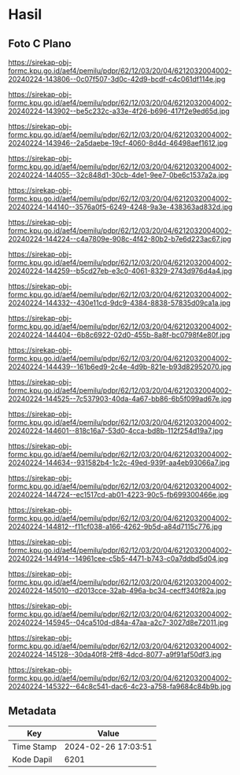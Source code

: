 # Hasil

## Foto C Plano

https://sirekap-obj-formc.kpu.go.id/aef4/pemilu/pdpr/62/12/03/20/04/6212032004002-20240224-143806--0c07f507-3d0c-42d9-bcdf-c4c061df114e.jpg

https://sirekap-obj-formc.kpu.go.id/aef4/pemilu/pdpr/62/12/03/20/04/6212032004002-20240224-143902--be5c232c-a33e-4f26-b696-417f2e9ed65d.jpg

https://sirekap-obj-formc.kpu.go.id/aef4/pemilu/pdpr/62/12/03/20/04/6212032004002-20240224-143946--2a5daebe-19cf-4060-8d4d-46498aef1612.jpg

https://sirekap-obj-formc.kpu.go.id/aef4/pemilu/pdpr/62/12/03/20/04/6212032004002-20240224-144055--32c848d1-30cb-4de1-9ee7-0be6c1537a2a.jpg

https://sirekap-obj-formc.kpu.go.id/aef4/pemilu/pdpr/62/12/03/20/04/6212032004002-20240224-144140--3576a0f5-6249-4248-9a3e-438363ad832d.jpg

https://sirekap-obj-formc.kpu.go.id/aef4/pemilu/pdpr/62/12/03/20/04/6212032004002-20240224-144224--c4a7809e-908c-4f42-80b2-b7e6d223ac67.jpg

https://sirekap-obj-formc.kpu.go.id/aef4/pemilu/pdpr/62/12/03/20/04/6212032004002-20240224-144259--b5cd27eb-e3c0-4061-8329-2743d976d4a4.jpg

https://sirekap-obj-formc.kpu.go.id/aef4/pemilu/pdpr/62/12/03/20/04/6212032004002-20240224-144332--430e11cd-9dc9-4384-8838-57835d09ca1a.jpg

https://sirekap-obj-formc.kpu.go.id/aef4/pemilu/pdpr/62/12/03/20/04/6212032004002-20240224-144404--6b8c6922-02d0-455b-8a8f-bc0798f4e80f.jpg

https://sirekap-obj-formc.kpu.go.id/aef4/pemilu/pdpr/62/12/03/20/04/6212032004002-20240224-144439--161b6ed9-2c4e-4d9b-821e-b93d82952070.jpg

https://sirekap-obj-formc.kpu.go.id/aef4/pemilu/pdpr/62/12/03/20/04/6212032004002-20240224-144525--7c537903-40da-4a67-bb86-6b5f099ad67e.jpg

https://sirekap-obj-formc.kpu.go.id/aef4/pemilu/pdpr/62/12/03/20/04/6212032004002-20240224-144601--818c16a7-53d0-4cca-bd8b-112f254d19a7.jpg

https://sirekap-obj-formc.kpu.go.id/aef4/pemilu/pdpr/62/12/03/20/04/6212032004002-20240224-144634--931582b4-1c2c-49ed-939f-aa4eb93066a7.jpg

https://sirekap-obj-formc.kpu.go.id/aef4/pemilu/pdpr/62/12/03/20/04/6212032004002-20240224-144724--ec1517cd-ab01-4223-90c5-fb699300466e.jpg

https://sirekap-obj-formc.kpu.go.id/aef4/pemilu/pdpr/62/12/03/20/04/6212032004002-20240224-144812--f11cf038-a166-4262-9b5d-a84d7115c776.jpg

https://sirekap-obj-formc.kpu.go.id/aef4/pemilu/pdpr/62/12/03/20/04/6212032004002-20240224-144914--14961cee-c5b5-4471-b743-c0a7ddbd5d04.jpg

https://sirekap-obj-formc.kpu.go.id/aef4/pemilu/pdpr/62/12/03/20/04/6212032004002-20240224-145010--d2013cce-32ab-496a-bc34-cecff340f82a.jpg

https://sirekap-obj-formc.kpu.go.id/aef4/pemilu/pdpr/62/12/03/20/04/6212032004002-20240224-145945--04ca510d-d84a-47aa-a2c7-3027d8e72011.jpg

https://sirekap-obj-formc.kpu.go.id/aef4/pemilu/pdpr/62/12/03/20/04/6212032004002-20240224-145128--30da40f8-2ff8-4dcd-8077-a9f91af50df3.jpg

https://sirekap-obj-formc.kpu.go.id/aef4/pemilu/pdpr/62/12/03/20/04/6212032004002-20240224-145322--64c8c541-dac6-4c23-a758-fa9684c84b9b.jpg


## Metadata

| Key        | Value               |
| ---------- | ------------------- |
| Time Stamp | 2024-02-26 17:03:51 |
| Kode Dapil | 6201                |



